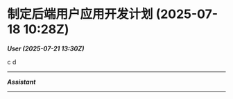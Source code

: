 <!-- Generated by SpecStory -->

<!-- cursor Session 70b96a11-fddd-4bbd-b49e-35a3b22d99e7 (2025-07-18 10:28Z) -->

# 制定后端用户应用开发计划 (2025-07-18 10:28Z)

_**User (2025-07-21 13:30Z)**_

​c d

---

_**Assistant**_



---


